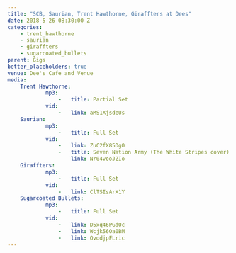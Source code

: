 ```yaml
---
title: "SCB, Saurian, Trent Hawthorne, Giraffters at Dees"
date: 2018-5-26 08:30:00 Z
categories:
    - trent_hawthorne
    - saurian
    - giraffters
    - sugarcoated_bullets
parent: Gigs
better_placeholders: true
venue: Dee's Cafe and Venue
media:
    Trent Hawthorne:
            mp3:
                -   title: Partial Set
            vid:
                -   link: aMS1XjsdeUs
    Saurian:
            mp3:
                -   title: Full Set
            vid:
                -   link: ZuC2fX85Dg0
                -   title: Seven Nation Army (The White Stripes cover)
                    link: Nr04vooJZIo
    Giraffters:
            mp3:
                -   title: Full Set
            vid:
                -   link: ClTSIsArX1Y
    Sugarcoated Bullets:
            mp3:
                -   title: Full Set
            vid:
                -   link: D5xq46PGdOc
                -   link: Wcjk56Oa0BM
                -   link: OvodjpFLric
---
```

